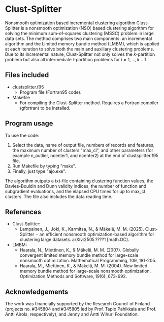 # Clust-Splitter
Nonsmooth optimization based incremental clustering algorithm
Clust-Splitter is a nonsmooth optimization (NSO) based clustering algorithm for solving the minimum sum-of-squares clustering (MSSC) problem in large data sets. The method comprises two main components: an incremental algorithm and the Limited memory bundle method (LMBM), which is applied at each iteration to solve both the main and auxiliary clustering problems. Due to its incremental nature, Clust-Splitter not only solves the $k$-partition problem but also all intermediate l-partition problems for $l=1,\ldots,k−1$.
## Files included
* clustsplitter.f95
  - Program file (Fortran95 code).
* Makefile
  - For compiling the Clust-Splitter method. Requires a Fortran compiler (gfortran) to be installed.
## Program usage
To use the code:
1)	Select the data, name of output file, numbers of records and features, the maximum number of clusters "max_cl", and other parameters (for example n_outlier, ncenter1, and ncenter2) at the end of clustsplitter.f95 file.
2)	Run Makefile by typing "make".
3)	Finally, just type "ajo.exe".
   
The algorithm outputs a txt-file containing clustering function values, the Davies-Bouldin and Dunn validity indices, the number of function and subgradient evaluations, and the elapsed CPU times for up to max_cl clusters. The file also includes the data reading time.
## References
* Clust-Splitter:
  - Lampainen, J., Joki, K., Karmitsa, N., & Mäkelä, M. M. (2025). Clust-Splitter − an efficient nonsmooth optimization-based algorithm for clustering large datasets. arXiv:2505.????1 [math.OC].
* LMBM:
  - Haarala, N., Miettinen, K., & Mäkelä, M. M. (2007). Globally convergent limited memory bundle method for large-scale nonsmooth optimization. Mathematical Programming, 109, 181-205.
  - Haarala, M., Miettinen, K., & Mäkelä, M. M. (2004). New limited memory bundle method for large-scale nonsmooth optimization. Optimization Methods and Software, 19(6), 673-692.
## Acknowledgements
The work was financially supported by the Research Council of Finland (projects no. #345804 and #345805 led by Prof. Tapio Pahikkala and Prof. Antti Airola, respectively), and Jenny and Antti Wihuri Foundation.
